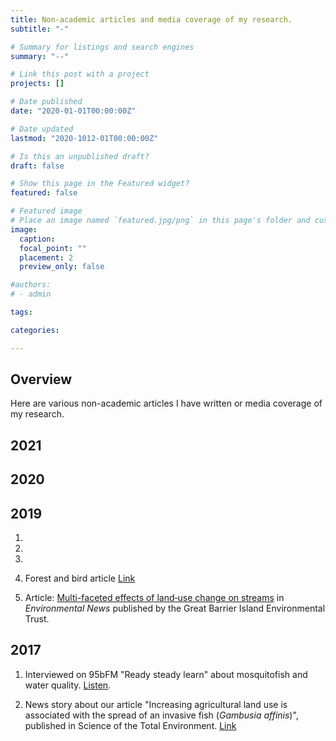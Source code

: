 ```yaml
---
title: Non-academic articles and media coverage of my research.
subtitle: "-"

# Summary for listings and search engines
summary: "--"

# Link this post with a project
projects: []

# Date published
date: "2020-01-01T00:00:00Z"

# Date updated
lastmod: "2020-1012-01T00:00:00Z"

# Is this an unpublished draft?
draft: false

# Show this page in the Featured widget?
featured: false

# Featured image
# Place an image named `featured.jpg/png` in this page's folder and customize its options here.
image:
  caption: 
  focal_point: ""
  placement: 2
  preview_only: false

#authors:
# - admin

tags:

categories:

---
```


## Overview
Here are various non-academic articles I have written or media coverage of my research.


## 2021


## 2020


## 2019

1.
2.
3.

1. Forest and bird article [Link](./Forest_and_Bird_Summer2019.pdf)


2. Article: [Multi-faceted effects of land‐use change on streams](https://www.gbiet.org/en40effectsoflandusechangeonstreams) in *Environmental News* published by the Great Barrier Island Environmental Trust.


## 2017
1. Interviewed on 95bFM "Ready steady learn" about mosquitofish and water quality. [Listen](https://95bfm.com/bcast/ready-steady-learn-finn-lee).

2. News story about our article "Increasing agricultural land use is associated with the spread of an invasive fish (*Gambusia affinis*)", published in Science of the Total Environment. [Link](https://www.stuff.co.nz/environment/89515711/farming-contributes-to-spread-of-invasive-mosquitofish-auckland-researchers-find)